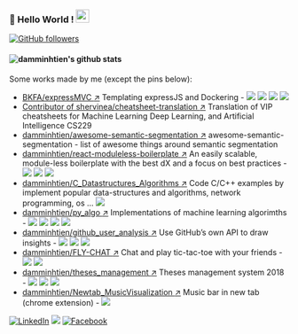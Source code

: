 ### 👋 Hello World !  <img src="https://github.com/TheDudeThatCode/TheDudeThatCode/blob/master/Assets/Earth.gif" width="24px">
  [![GitHub followers](https://img.shields.io/github/followers/damminhtien.svg?style=social&label=Follow&maxAge=2592000)](https://github.com/damminhtien?tab=followers)
  
#### <img align="center" src="https://github-readme-stats.anuraghazra1.vercel.app/api?username=damminhtien&show_icons=true&include_all_commits=true&theme=buefy" alt="damminhtien's github stats" />

Some works made by me (except the pins below):
* [BKFA/expressMVC :arrow_upper_right:](https://github.com/BKFA/expressMVC) Templating expressJS and Dockering - <img src="https://img.shields.io/badge/node.js%20-%2343853D.svg?&style=flat-square&logo=node.js&logoColor=white"/> <img src="https://img.shields.io/badge/express.js%20-%23404d59.svg?&style=flat-square"/> <img src ="https://img.shields.io/badge/MongoDB-%234ea94b.svg?&style=flat-square&logo=mongodb&logoColor=white"/> <img src="https://img.shields.io/badge/docker%20-%230db7ed.svg?&style=flat-square&logo=docker&logoColor=white"/>
* [Contributor of shervinea/cheatsheet-translation :arrow_upper_right:](https://github.com/shervinea/cheatsheet-translation) Translation of VIP cheatsheets for Machine Learning Deep Learning, and Artificial Intelligence CS229
* [damminhtien/awesome-semantic-segmentation :arrow_upper_right:](https://github.com/damminhtien/awesome-semantic-segmentation) awesome-semantic-segmentation - list of awesome things around semantic segmentation
* [damminhtien/react-moduleless-boilerplate :arrow_upper_right:](https://github.com/damminhtien/react-moduleless-boilerplate) An easily scalable, module-less boilerplate with the best dX and a focus on best practices - <img src="https://img.shields.io/badge/react%20-%2320232a.svg?&style=flat-square&logo=react&logoColor=%2361DAFB"/> <img src="https://img.shields.io/badge/redux%20-%23593d88.svg?&style=flat-square&logo=redux&logoColor=white"/> <img src="https://img.shields.io/badge/material%20ui%20-%230081CB.svg?&style=flat-square&logo=material-ui&logoColor=white"/>
* [damminhtien/C_Datastructures_Algorithms :arrow_upper_right:](https://github.com/damminhtien/C_Datastructures_Algorithms) Code C/C++ examples by implement popular data-structures and algorithms, network programming, os ... <img src="https://img.shields.io/badge/c++%20-%2300599C.svg?&style=flat-square&logo=c%2B%2B&ogoColor=white"/>
* [damminhtien/py_algo :arrow_upper_right:](https://github.com/damminhtien/Py_Algo) Implementations of machine learning algorimths - <img src="https://img.shields.io/badge/python%20-%2314354C.svg?&style=flat-square&logo=python&logoColor=white"/> <img src="https://img.shields.io/badge/numpy%20-%23013243.svg?&style=flat-square&logo=numpy&logoColor=white" /> <img src="https://img.shields.io/badge/Keras%20-%23D00000.svg?&style=flat-square&logo=Keras&logoColor=white"/> <img src="https://img.shields.io/badge/PyTorch%20-%23EE4C2C.svg?&style=flat-square&logo=PyTorch&logoColor=white" />
* [damminhtien/github_user_analysis :arrow_upper_right:](https://github.com/damminhtien/github_user_analysis) Use GitHub’s own API to draw insights - <img src="https://img.shields.io/badge/python%20-%2314354C.svg?&style=flat-square&logo=python&logoColor=white"/> <img src="https://img.shields.io/badge/django%20-%23092E20.svg?&style=flat-square&logo=django&logoColor=white"/> <img src="https://img.shields.io/badge/heroku%20-%23430098.svg?&style=flat-square&logo=heroku&logoColor=white"/>
* [damminhtien/FLY-CHAT :arrow_upper_right:](https://github.com/damminhtien/FLY-CHAT) Chat and play tic-tac-toe with your friends - <img src="https://img.shields.io/badge/javascript%20-%23323330.svg?&style=flat-square&logo=javascript&logoColor=%23F7DF1E"/> <img src="https://img.shields.io/badge/heroku%20-%23430098.svg?&style=flat-square&logo=heroku&logoColor=white"/>
* [damminhtien/theses_management :arrow_upper_right:](https://github.com/damminhtien/theses_management) Theses management system 2018 - <img src ="https://img.shields.io/badge/postgres-%23316192.svg?&style=flat-square&logo=postgresql&logoColor=white"/> <img src="https://img.shields.io/badge/node.js%20-%2343853D.svg?&style=flat-square&logo=node.js&logoColor=white"/> <img src="https://img.shields.io/badge/express.js%20-%23404d59.svg?&style=flat-square"/>
* [damminhtien/Newtab_MusicVisualization :arrow_upper_right:](https://github.com/damminhtien/Newtab_MusicVisualization) Music bar in new tab (chrome extension) - <img src="https://img.shields.io/badge/javascript%20-%23323330.svg?&style=flat-square&logo=javascript&logoColor=%23F7DF1E"/>

<a href="https://www.linkedin.com/in/damminhtien" target="_blank"><img src="https://img.shields.io/badge/LinkedIn-%230077B5.svg?&style=flat-square&logo=linkedin&logoColor=white" alt="LinkedIn"></a>
<a href="https://www.hackerrank.com/damminhtien" target="_blank"><img src="https://img.shields.io/badge/-Hackerrank-2EC866?style=flat-square&logo=HackerRank&logoColor=white"/></a>
<a href="https://www.facebook.com/bkfateam" target="_blank"><img src="https://img.shields.io/badge/Facebook-%231877F2.svg?&style=flat-square&logo=facebook&logoColor=white" alt="Facebook"></a>
